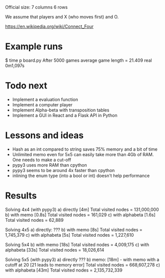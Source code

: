Official size: 
7 columns
6 rows

We assume that players and X (who moves first) and O.

https://en.wikipedia.org/wiki/Connect_Four

Example runs
============

$ time p board.py 
After 5000 games average game length = 21.409
real    0m1,097s

Todo next
=========

* Implement a evaluation function
* Implement a computer player
* Implement Alpha-beta with transposition tables
* Implement a GUI in React and a Flask API in Python

Lessons and ideas
=================

* Hash as an int compared to string saves 75% memory and a bit of time
* Unlimited memo even for 5x5 can easily take more than 4Gb of RAM. One needs to make a cut-off
* pypy3 uses more RAM than cpython
* pypy3 seems to be around 4x faster than cpython
* inlining the enum type (into a bool or int) doesn't help performance

Results
=======

Solving 4x4 (with pypy3)
a) directly [4m] 
   Total visited nodes = 131,000,000
b) with memo [0.8s]
    Total visited nodes = 161,029
c) with alphabeta [1.6s]
    Total visited nodes = 62,889

Solving 4x5
a) directly: ???
b) with memo [8s]
    Total visited nodes = 1,745,379
c) with alphabeta [5s]
    Total visited nodes = 1,227,610

Solving 5x4
b) with memo [18s]
    Total visited nodes = 4,009,175
c) with alphabeta [33s]
    Total visited nodes = 18,026,614

Solving 5x5 (with pypy3)
a) directly ???
b) memo: [18m] - with memo with a cutoff at 20 [21 leads to memory error]
    Total visited nodes = 668,607,278
c) with alphabeta [43m] 
    Total visited nodes = 2,135,732,339

